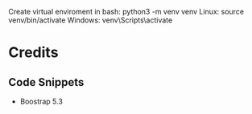 

Create virtual enviroment in bash: python3 -m venv venv
Linux: source venv/bin/activate
Windows: venv\Scripts\activate




# Credits
## Code Snippets
 - Boostrap 5.3 
 